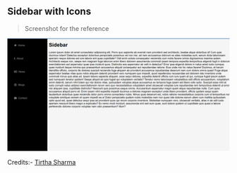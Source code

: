 ## Sidebar with Icons

> Screenshot for the reference

![Sidebar](image.png)

Credits:- [Tirtha Sharma](https://github.com/genze121 "Tirtha Sharma")
